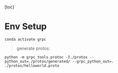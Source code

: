 [toc]

# Env Setup

```conda activate grpc```

> generate protos:

```python -m grpc_tools.protoc -I./protos --python_out=./protos/generated/ --grpc_python_out=. ./protos/helloworld.proto```


